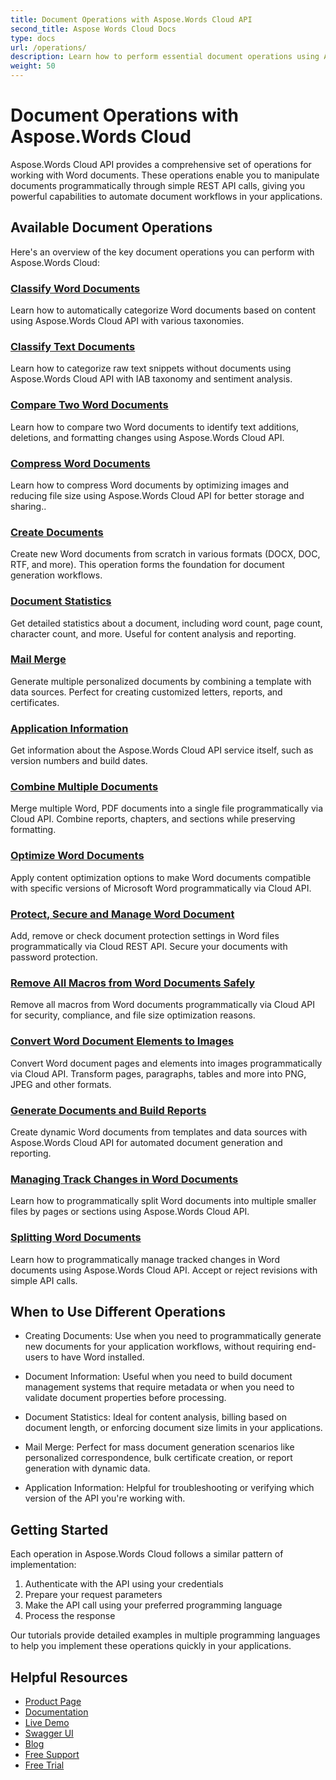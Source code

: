 ```yaml
---
title: Document Operations with Aspose.Words Cloud API
second_title: Aspose Words Cloud Docs
type: docs
url: /operations/
description: Learn how to perform essential document operations using Aspose.Words Cloud API including tracking changes, splitting documents, building reports, and more.
weight: 50
---
```


# Document Operations with Aspose.Words Cloud

Aspose.Words Cloud API provides a comprehensive set of operations for working with Word documents. These operations enable you to manipulate documents programmatically through simple REST API calls, giving you powerful capabilities to automate document workflows in your applications.

## Available Document Operations

Here's an overview of the key document operations you can perform with Aspose.Words Cloud:

### [Classify Word Documents](/operations/classify-document/)
Learn how to automatically categorize Word documents based on content using Aspose.Words Cloud API with various taxonomies.

### [Classify Text Documents](/operations/classify-text/)
Learn how to categorize raw text snippets without documents using Aspose.Words Cloud API with IAB taxonomy and sentiment analysis.

### [Compare Two Word Documents](/operations/compare/)
Learn how to compare two Word documents to identify text additions, deletions, and formatting changes using Aspose.Words Cloud API.

### [Compress Word Documents](/operations/compress/)
Learn how to compress Word documents by optimizing images and reducing file size using Aspose.Words Cloud API for better storage and sharing..

### [Create Documents](/operations/create/)
Create new Word documents from scratch in various formats (DOCX, DOC, RTF, and more). This operation forms the foundation for document generation workflows.

### [Document Statistics](/operations/document-statistics/)
Get detailed statistics about a document, including word count, page count, character count, and more. Useful for content analysis and reporting.

### [Mail Merge](/operations/mail-merge/)
Generate multiple personalized documents by combining a template with data sources. Perfect for creating customized letters, reports, and certificates.

### [Application Information](/operations/info/)
Get information about the Aspose.Words Cloud API service itself, such as version numbers and build dates.

### [Combine Multiple Documents](/operations/merge/)
Merge multiple Word, PDF documents into a single file programmatically via Cloud API. Combine reports, chapters, and sections while preserving formatting.

### [Optimize Word Documents](/operations/optimize/)
Apply content optimization options to make Word documents compatible with specific versions of Microsoft Word programmatically via Cloud API.

### [Protect, Secure and Manage Word Document](/operations/protect/)
Add, remove or check document protection settings in Word files programmatically via Cloud REST API. Secure your documents with password protection.

### [Remove All Macros from Word Documents Safely](/operations/remove-macros/)
Remove all macros from Word documents programmatically via Cloud API for security, compliance, and file size optimization reasons.

### [Convert Word Document Elements to Images](/operations/render/)
Convert Word document pages and elements into images programmatically via Cloud API. Transform pages, paragraphs, tables and more into PNG, JPEG and other formats.

### [Generate Documents and Build Reports](/operations/report/)
Create dynamic Word documents from templates and data sources with Aspose.Words Cloud API for automated document generation and reporting.

### [Managing Track Changes in Word Documents](/operations/split/)
Learn how to programmatically split Word documents into multiple smaller files by pages or sections using Aspose.Words Cloud API.

### [Splitting Word Documents](/operations/track-changes/)
Learn how to programmatically manage tracked changes in Word documents using Aspose.Words Cloud API. Accept or reject revisions with simple API calls.

## When to Use Different Operations

- Creating Documents: Use when you need to programmatically generate new documents for your application workflows, without requiring end-users to have Word installed.

- Document Information: Useful when you need to build document management systems that require metadata or when you need to validate document properties before processing.

- Document Statistics: Ideal for content analysis, billing based on document length, or enforcing document size limits in your applications.

- Mail Merge: Perfect for mass document generation scenarios like personalized correspondence, bulk certificate creation, or report generation with dynamic data.

- Application Information: Helpful for troubleshooting or verifying which version of the API you're working with.

## Getting Started

Each operation in Aspose.Words Cloud follows a similar pattern of implementation:

1. Authenticate with the API using your credentials
2. Prepare your request parameters
3. Make the API call using your preferred programming language
4. Process the response

Our tutorials provide detailed examples in multiple programming languages to help you implement these operations quickly in your applications.

## Helpful Resources

- [Product Page](https://products.aspose.cloud/words/)
- [Documentation](https://docs.aspose.cloud/words/)
- [Live Demo](https://products.aspose.app/words/family)
- [Swagger UI](https://reference.aspose.cloud/words/)
- [Blog](https://blog.aspose.cloud/category/words/)
- [Free Support](https://forum.aspose.cloud/c/words/17)
- [Free Trial](https://dashboard.aspose.cloud/#/apps)
